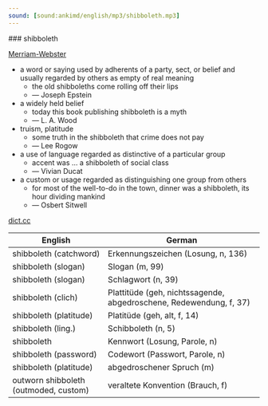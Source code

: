 ```yaml
---
sound: [sound:ankimd/english/mp3/shibboleth.mp3]
---
```


\### shibboleth

[Merriam-Webster](https://www.merriam-webster.com/dictionary/shibboleth)

- a word or saying used by adherents of a party, sect, or belief and usually regarded by others as empty of real meaning
    - the old shibboleths come rolling off their lips
    - — Joseph Epstein
- a widely held belief
    - today this book publishing shibboleth is a myth
    - — L. A. Wood
- truism, platitude
    - some truth in the shibboleth that crime does not pay
    - — Lee Rogow
- a use of language regarded as distinctive of a particular group
    - accent was … a shibboleth of social class
    - — Vivian Ducat
- a custom or usage regarded as distinguishing one group from others
    - for most of the well-to-do in the town, dinner was a shibboleth, its hour dividing mankind
    - — Osbert Sitwell

[dict.cc](https://www.dict.cc/shibboleth)

| English        | German       |
| -------------- | ------------ |
| shibboleth (catchword) | Erkennungszeichen (Losung, n, 136) |
| shibboleth (slogan) | Slogan (m, 99) |
| shibboleth (slogan) | Schlagwort (n, 39) |
| shibboleth (clich) | Plattitüde (geh, nichtssagende, abgedroschene, Redewendung, f, 37) |
| shibboleth (platitude) | Platitüde (geh, alt, f, 14) |
| shibboleth (ling.) | Schibboleth (n, 5) |
| shibboleth | Kennwort (Losung, Parole, n) |
| shibboleth (password) | Codewort (Passwort, Parole, n) |
| shibboleth (platitude) | abgedroschener Spruch (m) |
| outworn shibboleth (outmoded, custom) | veraltete Konvention (Brauch, f) |

